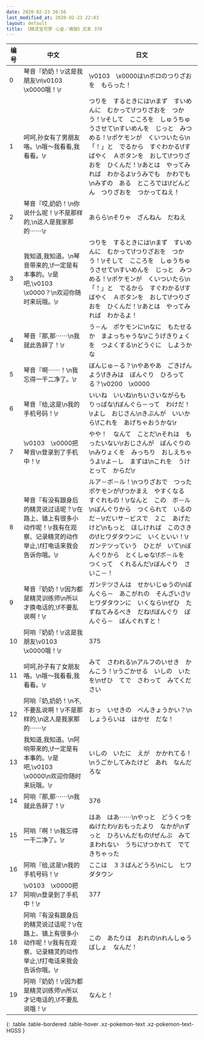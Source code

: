 ```yaml
---
date: 2020-02-23 20:56
last_modified_at: 2020-02-23 22:03
layout: default
title: 《精灵宝可梦 心金／魂银》文本 378
---
```

| 编号 | 中文 | 日文 |
| ---- | ---- | ---- |
| 0 | 琴音『奶奶！\r这是我朋友\n\v0103　\x0000哦！\r | \v0103　\x0000は\nボロのつりざおを　もらった！ |
| 1 | 呵呵,孙女有了男朋友咯。\n哦～我看看,我看看。\r | つりを　するときには\nまず　すいめんに　むかって\fつりざおを　つかう！\rそして　こころを　しゅうちゅうさせて\nすいめんを　じっと　みつめる！\rポケモンが　くいついたら\n「！」と　でるから　すぐわかる\fすばやく　Ａボタンを　おして\fつりざおを　ひくんだ！\rあとは　やってみれば　わかるよ\rうみでも　かわでも\nみずの　ある　ところでは\fどんどん　つりざおを　つかってねえ！ |
| 2 | 琴音『哎,奶奶！\n你说什么呢！\r不是那样的,\n这人是我家那的⋯⋯\r | あらら\nそりゃ　ざんねん　だねえ |
| 3 | 我知道,我知道。\n琴音带来的,\f一定是有本事的。\r是吧,\v0103　\x0000？\n欢迎你随时来玩哦。\r | つりを　するときには\nまず　すいめんに　むかって\fつりざおを　つかう！\rそして　こころを　しゅうちゅうさせて\nすいめんを　じっと　みつめる！\rポケモンが　くいついたら\n「！」と　でるから　すぐわかる\fすばやく　Ａボタンを　おして\fつりざおを　ひくんだ！\rあとは　やってみれば　わかるよ！ |
| 4 | 琴音『那,那⋯⋯\n我就此告辞了！\r | う－ん　ポケモンに\nなに　もたせるか　まよっちゃうな\rこうげきりょくを　つよくする\nどうぐに　しようかな |
| 5 | 琴音『啊⋯⋯！\n我忘得一干二净了。\r | ぼんじゅ－る？\nやあやあ　ごきげんよう\fきみは　ぼんぐり　ひろってる？\v0200　\x0000 |
| 6 | 琴音『给,这是\n我的手机号码！\r | いいね　いいね\nちいさいながらも　りっぱな\fぼんぐら－って　わけだ！\rよし　おじさん\nきぶんが　いいから\fこれを　あげちゃおうかな\r |
| 7 | \v0103　\x0000把琴音\n登录到了手机中！\r | やや！　なんて　ことだ\nそれは　もったいない\rおじさんが　ぼんぐりの\nみりょくを　みっちり　おしえちゃうよ\rよ－し　まずは\nこれを　うけとって　からだ\r |
| 8 | 琴音『有没有跟身后的精灵说过话呢？\r在路上、镇上有很多小动作呢！\r我有在观察、记录精灵的动作举止,\f打电话来我会告诉你哦。\r | ルア－ボ－ル！\nつりざおで　つった　ポケモンが\fつかまえ　やすくなる　すぐれもの！\rなんと　この　ボ－ル\nぼんぐりから　つくられて　いるのだ－\rだいサ－ビスで　２こ　あげたけど\nもっと　ほしければ　このさきの\fヒワダタウンに　いくといい！\rガンテツっていう　ひとが　いて\nぼんぐりから　とくしゅな\fボ－ルを　つくって　くれるんだ\rぼんぐり　さいこ－！ |
| 9 | 琴音『奶奶！\r因为都是精灵训练师\n所以才换电话的,\f不要乱说啊！\r | ガンテツさんは　せかいじゅうの\nぼんぐら－　あこがれの　そんざいさ\rヒワダタウンに　いくなら\nぜひ　たずねてみるべき　だね\fぼんぐり　ぼんぐら－　ぼんぐれすと！ |
| 10 | 阿响『奶奶！\r这是我朋友\v0103　\x0000哦！\r | 375 |
| 11 | 呵呵,孙子有了女朋友咯。\n哦～我看看,我看看。\r | みて　さわれる\nアルフのいせき　かんこう！\rうごかせる　いしの　いたを\nぜひ　てで　さわって　みてください |
| 12 | 阿响『奶,奶奶！\n不,不要乱说啊！\r不是那样的,\n这人是我家那的⋯⋯\r | おっ　いせきの　べんきょうかい？\nしょうらいは　はかせ　だな！ |
| 13 | 我知道,我知道。\n阿响带来的,\f一定是有本事的。\r是吧,\v0103　\x0000\n欢迎你随时来玩哦。\r | いしの　いたに　えが　かかれてる！\nうごかしてみたけど　あれ　なんだろな |
| 14 | 阿响『那,那⋯⋯\n我就此告辞了！\r | 376 |
| 15 | 阿响『啊！\n我忘得一干二净了。\r | はあ　はあ⋯⋯\nやっと　どうくつを　ぬけたわ\rおもったより　なかが\nずっと　ひろいんだもの\fぜんぶ　みてまわれない　うちに\fつかれて　でてきちゃった |
| 16 | 阿响『给,这是\n我的手机号码！\r | ここは　３３ばんどうろ\nにし　ヒワダタウン |
| 17 | \v0103　\x0000把阿响\n登录到了手机中！\r | 377 |
| 18 | 阿响『有没有跟身后的精灵说过话呢？\r在路上、镇上有很多小动作呢！\r我有在观察、记录精灵的动作举止,\f打电话来我会告诉你哦。\r | この　あたりは　おれの\nれんしゅう　ばしょ　なんだ！ |
| 19 | 阿响『奶奶！\r因为都是精灵训练师\n所以才记电话的,\f不要乱说哦！\r | なんと！ |
{: .table .table-bordered .table-hover .xz-pokemon-text .xz-pokemon-text-HGSS }